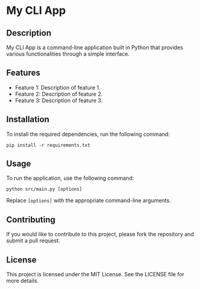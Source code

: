 # My CLI App

## Description
My CLI App is a command-line application built in Python that provides various functionalities through a simple interface. 

## Features
- Feature 1: Description of feature 1.
- Feature 2: Description of feature 2.
- Feature 3: Description of feature 3.

## Installation
To install the required dependencies, run the following command:

```
pip install -r requirements.txt
```

## Usage
To run the application, use the following command:

```
python src/main.py [options]
```

Replace `[options]` with the appropriate command-line arguments.

## Contributing
If you would like to contribute to this project, please fork the repository and submit a pull request.

## License
This project is licensed under the MIT License. See the LICENSE file for more details.